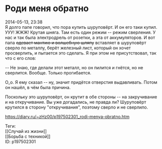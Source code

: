 Роди меня обратно
==================

   
 2014-05-13, 23:38   
  Я долго папе говорил, что пора купить шуруповёрт. И он его таки купил. УУУ! ЖЖЖ! Крутая шняга. Там есть один режим -- режим сверления. У нас и так была электродрель от розетки, а эта от аккумуляторов. И вот папа  ~~одевает мантию и волшебную шляпу~~  вставляет в шуруповёрт сверло по металлу, берёт железный лист, который он хочет просверлить, и пытается это сделать. Я при этом не присутствовал, так что с его слов:   
   
 -- Не знаю, где делали этот металл, но он пилится и гнётся, но не сверлится. Вообще. Только прогибается.   
   
 О\_о. Я ему сказал -- ну, значит придётся отверстия выдавливать. Потом он нашёл, в чём была причина.   
   
 Поскольку это шуруповёрт, он крутит в обе стороны -- на закручивание и на откручивание. Вы уже догадались, не правда ли? Шуруповёрт крутился в сторону "откручивания", поэтому сверло и не сверлило.   
    
 <https://diary.ru/~zHz00/p197502301_rodi-menya-obratno.htm>   
   
 Теги:   
 [[Случай из жизни]]   
 [[Борьба с техникой]]   
 ID: p197502301